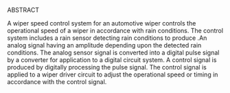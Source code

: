 ABSTRACT

A wiper speed control system for an automotive wiper controls the operational speed of a wiper in accordance with rain conditions. The control system includes a rain sensor detecting rain conditions to produce .An analog signal having an amplitude depending upon the detected rain conditions. The analog sensor signal is converted into a digital pulse signal by a converter for application to a digital circuit system. A control signal is produced by digitally processing the pulse signal. The control signal is applied to a wiper driver circuit to adjust the operational speed or timing in accordance with the control signal.
